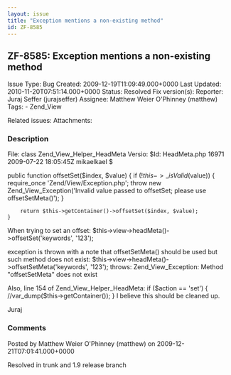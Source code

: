 ```yaml
---
layout: issue
title: "Exception mentions a non-existing method"
id: ZF-8585
---
```


ZF-8585: Exception mentions a non-existing method
-------------------------------------------------

 Issue Type: Bug Created: 2009-12-19T11:09:49.000+0000 Last Updated: 2010-11-20T07:51:14.000+0000 Status: Resolved Fix version(s): 
 Reporter:  Juraj Seffer (jurajseffer)  Assignee:  Matthew Weier O'Phinney (matthew)  Tags: - Zend\_View
 
 Related issues: 
 Attachments: 
### Description

File: class Zend\_View\_Helper\_HeadMeta Versio: $Id: HeadMeta.php 16971 2009-07-22 18:05:45Z mikaelkael $

public function offsetSet($index, $value) { if (!$this->\_isValid($value)) { require\_once 'Zend/View/Exception.php'; throw new Zend\_View\_Exception('Invalid value passed to offsetSet; please use offsetSetMeta()'); }

 
        return $this->getContainer()->offsetSet($index, $value);
    }


When trying to set an offset: $this->view->headMeta()->offsetSet('keywords', '123');

exception is thrown with a note that offsetSetMeta() should be used but such method does not exist: $this->view->headMeta()->offsetSetMeta('keywords', '123'); throws: Zend\_View\_Exception: Method "offsetSetMeta" does not exist

Also, line 154 of Zend\_View\_Helper\_HeadMeta: if ($action == 'set') { //var\_dump($this->getContainer()); } I believe this should be cleaned up.

Juraj

 

 

### Comments

Posted by Matthew Weier O'Phinney (matthew) on 2009-12-21T07:01:41.000+0000

Resolved in trunk and 1.9 release branch

 

 